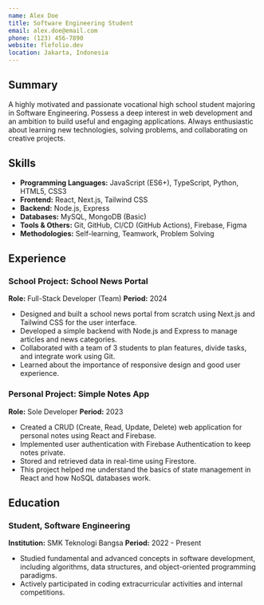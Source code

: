 ```yaml
---
name: Alex Doe
title: Software Engineering Student
email: alex.doe@email.com
phone: (123) 456-7890
website: flefolio.dev
location: Jakarta, Indonesia
---
```


## Summary

A highly motivated and passionate vocational high school student majoring in Software Engineering. Possess a deep interest in web development and an ambition to build useful and engaging applications. Always enthusiastic about learning new technologies, solving problems, and collaborating on creative projects.

## Skills

- **Programming Languages:** JavaScript (ES6+), TypeScript, Python, HTML5, CSS3
- **Frontend:** React, Next.js, Tailwind CSS
- **Backend:** Node.js, Express
- **Databases:** MySQL, MongoDB (Basic)
- **Tools & Others:** Git, GitHub, CI/CD (GitHub Actions), Firebase, Figma
- **Methodologies:** Self-learning, Teamwork, Problem Solving

## Experience

### School Project: School News Portal
**Role:** Full-Stack Developer (Team)
**Period:** 2024
- Designed and built a school news portal from scratch using Next.js and Tailwind CSS for the user interface.
- Developed a simple backend with Node.js and Express to manage articles and news categories.
- Collaborated with a team of 3 students to plan features, divide tasks, and integrate work using Git.
- Learned about the importance of responsive design and good user experience.

### Personal Project: Simple Notes App
**Role:** Sole Developer
**Period:** 2023
- Created a CRUD (Create, Read, Update, Delete) web application for personal notes using React and Firebase.
- Implemented user authentication with Firebase Authentication to keep notes private.
- Stored and retrieved data in real-time using Firestore.
- This project helped me understand the basics of state management in React and how NoSQL databases work.

## Education

### Student, Software Engineering
**Institution:** SMK Teknologi Bangsa
**Period:** 2022 - Present
- Studied fundamental and advanced concepts in software development, including algorithms, data structures, and object-oriented programming paradigms.
- Actively participated in coding extracurricular activities and internal competitions.
